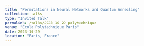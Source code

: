 ```yaml
---
title: "Permutations in Neural Networks and Quantum Annealing"
collection: talks
type: "Invited Talk"
permalink: /talks/2023-10-29-polytechnique
venue: "Ecole Polytechnique Paris"
date: 2023-10-29
location: "Paris, France"
---
```

